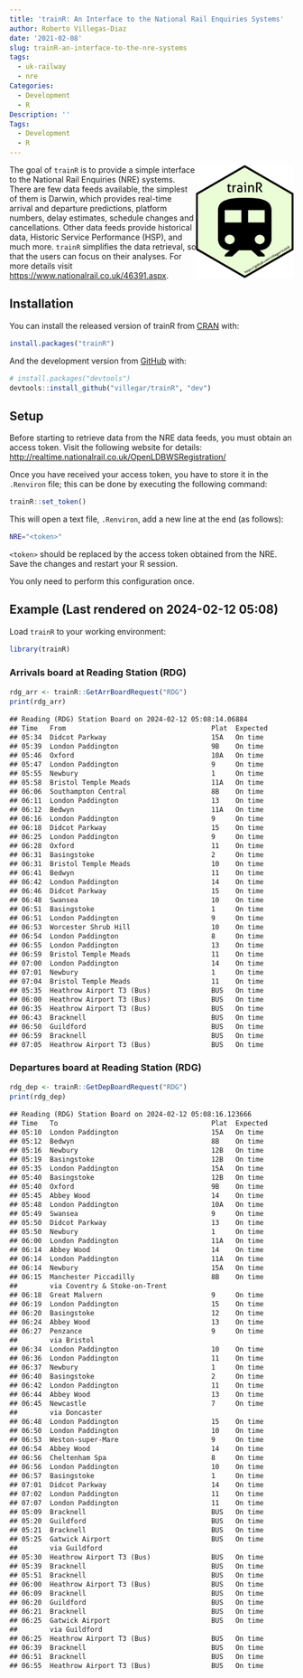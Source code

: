 ```yaml
---
title: 'trainR: An Interface to the National Rail Enquiries Systems'
author: Roberto Villegas-Diaz
date: '2021-02-08'
slug: trainR-an-interface-to-the-nre-systems
tags:
  - uk-railway
  - nre
Categories:
  - Development
  - R
Description: ''
Tags:
  - Development
  - R
---
```


<img src="https://raw.githubusercontent.com/villegar/trainR/main/inst/images/logo.png" alt="logo" align="right" height=200px/>

The goal of `trainR` is to provide a simple interface to the 
National Rail Enquiries (NRE) systems. There are few data feeds 
available, the simplest of them is Darwin, which provides real-time 
arrival and departure predictions, platform numbers, delay estimates, 
schedule changes and cancellations. Other data feeds provide historical 
data, Historic Service Performance (HSP), and much more. `trainR` 
simplifies the data retrieval, so that the users can focus on their 
analyses. For more details visit 
https://www.nationalrail.co.uk/46391.aspx.

## Installation

You can install the released version of trainR from [CRAN](https://CRAN.R-project.org) with:

``` r
install.packages("trainR")
```

And the development version from [GitHub](https://github.com/) with:

``` r
# install.packages("devtools")
devtools::install_github("villegar/trainR", "dev")
```

## Setup
Before starting to retrieve data from the NRE data feeds, you must obtain an access token. 
Visit the following website for details: http://realtime.nationalrail.co.uk/OpenLDBWSRegistration/

Once you have received your access token, you have to store it in the `.Renviron` file; this can be 
done by executing the following command:


```r
trainR::set_token()
```

This will open a text file, `.Renviron`, add a new line at the end (as follows):

```bash
NRE="<token>"
```

`<token>` should be replaced by the access token obtained from the NRE. Save the changes and restart 
your R session.

You only need to perform this configuration once.

## Example (Last rendered on 2024-02-12 05:08)

Load `trainR` to your working environment:

```r
library(trainR)
```

### Arrivals board at Reading Station (RDG)


```r
rdg_arr <- trainR::GetArrBoardRequest("RDG")
print(rdg_arr)
```

```
## Reading (RDG) Station Board on 2024-02-12 05:08:14.06884
## Time   From                                    Plat  Expected
## 05:34  Didcot Parkway                          15A   On time
## 05:39  London Paddington                       9B    On time
## 05:46  Oxford                                  10A   On time
## 05:47  London Paddington                       9     On time
## 05:55  Newbury                                 1     On time
## 05:58  Bristol Temple Meads                    11A   On time
## 06:06  Southampton Central                     8B    On time
## 06:11  London Paddington                       13    On time
## 06:12  Bedwyn                                  11A   On time
## 06:16  London Paddington                       9     On time
## 06:18  Didcot Parkway                          15    On time
## 06:25  London Paddington                       9     On time
## 06:28  Oxford                                  11    On time
## 06:31  Basingstoke                             2     On time
## 06:31  Bristol Temple Meads                    10    On time
## 06:41  Bedwyn                                  11    On time
## 06:42  London Paddington                       14    On time
## 06:46  Didcot Parkway                          15    On time
## 06:48  Swansea                                 10    On time
## 06:51  Basingstoke                             1     On time
## 06:51  London Paddington                       9     On time
## 06:53  Worcester Shrub Hill                    10    On time
## 06:54  London Paddington                       8     On time
## 06:55  London Paddington                       13    On time
## 06:59  Bristol Temple Meads                    11    On time
## 07:00  London Paddington                       14    On time
## 07:01  Newbury                                 1     On time
## 07:04  Bristol Temple Meads                    11    On time
## 05:35  Heathrow Airport T3 (Bus)               BUS   On time
## 06:00  Heathrow Airport T3 (Bus)               BUS   On time
## 06:35  Heathrow Airport T3 (Bus)               BUS   On time
## 06:43  Bracknell                               BUS   On time
## 06:50  Guildford                               BUS   On time
## 06:59  Bracknell                               BUS   On time
## 07:05  Heathrow Airport T3 (Bus)               BUS   On time
```

### Departures board at Reading Station (RDG)


```r
rdg_dep <- trainR::GetDepBoardRequest("RDG")
print(rdg_dep)
```

```
## Reading (RDG) Station Board on 2024-02-12 05:08:16.123666
## Time   To                                      Plat  Expected
## 05:10  London Paddington                       15A   On time
## 05:12  Bedwyn                                  8B    On time
## 05:16  Newbury                                 12B   On time
## 05:19  Basingstoke                             12B   On time
## 05:35  London Paddington                       15A   On time
## 05:40  Basingstoke                             12B   On time
## 05:40  Oxford                                  9B    On time
## 05:45  Abbey Wood                              14    On time
## 05:48  London Paddington                       10A   On time
## 05:49  Swansea                                 9     On time
## 05:50  Didcot Parkway                          13    On time
## 05:50  Newbury                                 1     On time
## 06:00  London Paddington                       11A   On time
## 06:14  Abbey Wood                              14    On time
## 06:14  London Paddington                       11A   On time
## 06:14  Newbury                                 15A   On time
## 06:15  Manchester Piccadilly                   8B    On time
##        via Coventry & Stoke-on-Trent           
## 06:18  Great Malvern                           9     On time
## 06:19  London Paddington                       15    On time
## 06:20  Basingstoke                             12    On time
## 06:24  Abbey Wood                              13    On time
## 06:27  Penzance                                9     On time
##        via Bristol                             
## 06:34  London Paddington                       10    On time
## 06:36  London Paddington                       11    On time
## 06:37  Newbury                                 1     On time
## 06:40  Basingstoke                             2     On time
## 06:42  London Paddington                       11    On time
## 06:44  Abbey Wood                              13    On time
## 06:45  Newcastle                               7     On time
##        via Doncaster                           
## 06:48  London Paddington                       15    On time
## 06:50  London Paddington                       10    On time
## 06:53  Weston-super-Mare                       9     On time
## 06:54  Abbey Wood                              14    On time
## 06:56  Cheltenham Spa                          8     On time
## 06:56  London Paddington                       10    On time
## 06:57  Basingstoke                             1     On time
## 07:01  Didcot Parkway                          14    On time
## 07:02  London Paddington                       11    On time
## 07:07  London Paddington                       11    On time
## 05:09  Bracknell                               BUS   On time
## 05:20  Guildford                               BUS   On time
## 05:21  Bracknell                               BUS   On time
## 05:25  Gatwick Airport                         BUS   On time
##        via Guildford                           
## 05:30  Heathrow Airport T3 (Bus)               BUS   On time
## 05:39  Bracknell                               BUS   On time
## 05:51  Bracknell                               BUS   On time
## 06:00  Heathrow Airport T3 (Bus)               BUS   On time
## 06:09  Bracknell                               BUS   On time
## 06:20  Guildford                               BUS   On time
## 06:21  Bracknell                               BUS   On time
## 06:25  Gatwick Airport                         BUS   On time
##        via Guildford                           
## 06:25  Heathrow Airport T3 (Bus)               BUS   On time
## 06:39  Bracknell                               BUS   On time
## 06:51  Bracknell                               BUS   On time
## 06:55  Heathrow Airport T3 (Bus)               BUS   On time
```
